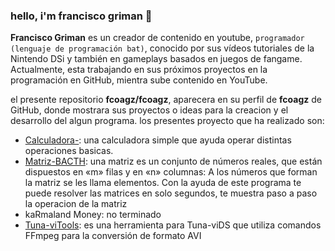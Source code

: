 ### hello, i'm francisco griman 👋

**Francisco Griman** es un creador de contenido en youtube, `programador (lenguaje de programación bat)`, conocido por sus vídeos tutoriales de la Nintendo DSi y también en gameplays basados en juegos de fangame.
Actualmente, esta trabajando en sus próximos proyectos en la programación en GitHub, mientra sube contenido en YouTube.

el presente repositorio **fcoagz/fcoagz**, aparecera en su perfil de **fcoagz** de GitHub, donde mostrara sus proyectos o ideas para la creacion y el desarrollo del algun programa.
los presentes proyecto que ha realizado son:

- [Calculadora-](https://github.com/fcoagz/Calculadora-): una calculadora simple que ayuda operar distintas operaciones basicas.
- [Matriz-BACTH](https://github.com/fcoagz/Matriz-BACTH): una matriz es un conjunto de números reales, que están dispuestos en «m» filas y en «n» columnas: A los números que forman la matriz se les llama elementos. Con la ayuda de este programa te puede resolver las matrices en solo segundos, te muestra paso a paso la operacion de la matriz
- kaRmaland Money: no terminado
- [Tuna-viTools](https://github.com/fcoagz/Tuna-viTools): es una herramienta para Tuna-viDS que utiliza comandos FFmpeg para la conversión de formato AVI


